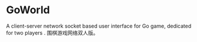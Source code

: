# GoWorld
A client-server network socket based user interface for Go game, dedicated for two players . 围棋游戏网络双人版。
